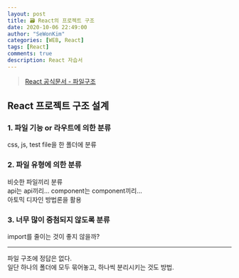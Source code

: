 ```yaml
---
layout: post
title: 🗃 React의 프로젝트 구조
date: 2020-10-06 22:49:00
author: "SeWonKim"
categories: [WEB, React]
tags: [React]
comments: true
description: React 자습서
---
```


> [React 공식문서 - 파일구조](https://ko.reactjs.org/docs/faq-structure.html)

## React 프로젝트 구조 설계

### 1. 파일 기능 or 라우트에 의한 분류

css, js, test file을 한 폴더에 분류

### 2. 파일 유형에 의한 분류

비슷한 파일끼리 분류  
api는 api끼리... component는 component끼리...  
아토믹 디자인 방법론을 활용

### 3. 너무 많이 중첨되지 않도록 분류

import를 줄이는 것이 좋지 않을까?

---

파일 구조에 정답은 없다.  
일단 하나의 폴더에 모두 묶어놓고, 하나씩 분리시키는 것도 방법.
